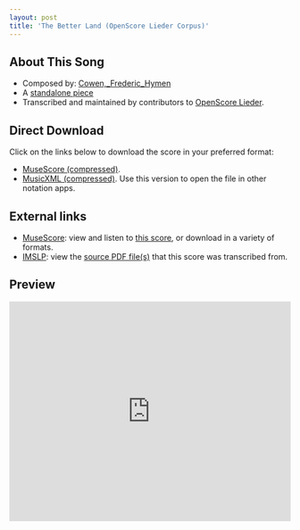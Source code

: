```yaml
---
layout: post
title: 'The Better Land (OpenScore Lieder Corpus)'
---
```


## About This Song

- Composed by: [Cowen,_Frederic_Hymen](https://fourscoreandmore.org/openscore/lieder/Cowen,_Frederic_Hymen)
- A [standalone piece](https://fourscoreandmore.org/openscore/lieder/Cowen,_Frederic_Hymen/_)
- Transcribed and maintained by contributors to [OpenScore Lieder].

[OpenScore Lieder]: https://musescore.com/openscore-lieder-corpus

## Direct Download

Click on the links below to download the score in your preferred format:
- [MuseScore (compressed)](https://github.com/openscore/lieder/blob/main/scores/Cowen,_Frederic_Hymen/_/The_Better_Land/lc6484095.mscz?raw=true).
- [MusicXML (compressed)](https://github.com/openscore/lieder/blob/main/scores/Cowen,_Frederic_Hymen/_/The_Better_Land/lc6484095.mxl?raw=true). Use this version to open the file in other notation apps.

## External links

- [MuseScore]: view and listen to [this score][MuseScore], or download in a variety of formats.
- [IMSLP]: view the [source PDF file(s)][IMSLP] that this score was transcribed from.

[MuseScore]: https://musescore.com/score/6484095
[IMSLP]: https://imslp.org/wiki/Special:ReverseLookup/80521

## Preview

<iframe width="100%" height="394" src="https://musescore.com/openscore-lieder-corpus/scores/6484095/embed" frameborder="0" allowfullscreen allow="autoplay; fullscreen"></iframe>
